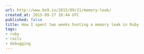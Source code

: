 ```yaml
---
url: http://www.be9.io/2015/09/21/memory-leak/
created_at: 2015-09-27 18:44 UTC
published: false
title: How I spent two weeks hunting a memory leak in Ruby
tags:
- ruby
- rails
- debugging
---
```



